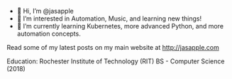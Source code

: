 - 👋 Hi, I’m @jasapple
- 👀 I’m interested in Automation, Music, and learning new things!
- 🌱 I’m currently learning Kubernetes, more advanced Python, and more automation concepts.

Read some of my latest posts on my main website at http://jasapple.com

Education:
Rochester Institute of Technology (RIT)
BS - Computer Science (2018)


<!---
jasapple/jasapple is a ✨ special ✨ repository because its `README.md` (this file) appears on your GitHub profile.
You can click the Preview link to take a look at your changes.
--->
